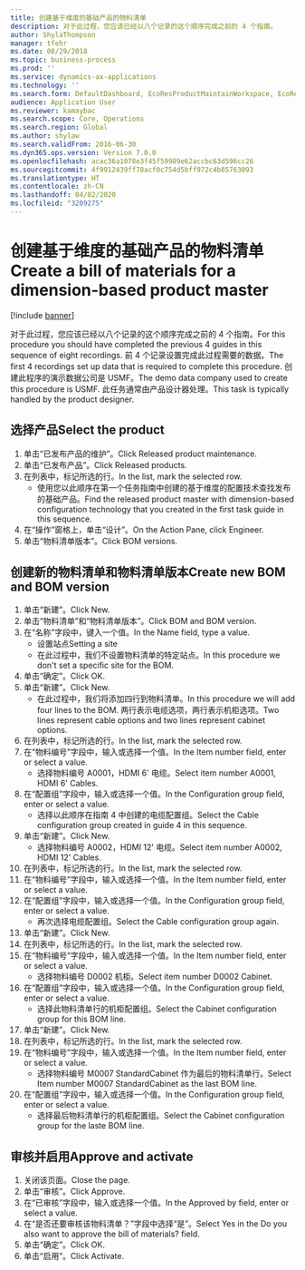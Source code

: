```yaml
---
title: 创建基于维度的基础产品的物料清单
description: 对于此过程，您应该已经以八个记录的这个顺序完成之前的 4 个指南。
author: ShylaThompson
manager: tfehr
ms.date: 08/29/2018
ms.topic: business-process
ms.prod: ''
ms.service: dynamics-ax-applications
ms.technology: ''
ms.search.form: DefaultDashboard, EcoResProductMaintainWorkspace, EcoResProductOpenCasesFormPart, EcoResProductDetailsExtended, BOMConsistOf, BOMTable, InventItemIdLookupSimple, HcmWorkerLookUp
audience: Application User
ms.reviewer: kamaybac
ms.search.scope: Core, Operations
ms.search.region: Global
ms.author: shylaw
ms.search.validFrom: 2016-06-30
ms.dyn365.ops.version: Version 7.0.0
ms.openlocfilehash: acac36a1078e3f45f59989e62accbc63d596cc26
ms.sourcegitcommit: 4f9912439ff78acf0c754d5bff972c4b85763093
ms.translationtype: HT
ms.contentlocale: zh-CN
ms.lasthandoff: 04/02/2020
ms.locfileid: "3209275"
---
```

# <a name="create-a-bill-of-materials-for-a-dimension-based-product-master"></a><span data-ttu-id="44220-103">创建基于维度的基础产品的物料清单</span><span class="sxs-lookup"><span data-stu-id="44220-103">Create a bill of materials for a dimension-based product master</span></span>

[!include [banner](../../includes/banner.md)]

<span data-ttu-id="44220-104">对于此过程，您应该已经以八个记录的这个顺序完成之前的 4 个指南。</span><span class="sxs-lookup"><span data-stu-id="44220-104">For this procedure you should have completed the previous 4 guides in this sequence of eight recordings.</span></span> <span data-ttu-id="44220-105">前 4 个记录设置完成此过程需要的数据。</span><span class="sxs-lookup"><span data-stu-id="44220-105">The first 4 recordings set up data that is required to complete this procedure.</span></span> <span data-ttu-id="44220-106">创建此程序的演示数据公司是 USMF。</span><span class="sxs-lookup"><span data-stu-id="44220-106">The demo data company used to create this procedure is USMF.</span></span> <span data-ttu-id="44220-107">此任务通常由产品设计器处理。</span><span class="sxs-lookup"><span data-stu-id="44220-107">This task is typically handled by the product designer.</span></span>


## <a name="select-the-product"></a><span data-ttu-id="44220-108">选择产品</span><span class="sxs-lookup"><span data-stu-id="44220-108">Select the product</span></span>
1. <span data-ttu-id="44220-109">单击“已发布产品的维护”。</span><span class="sxs-lookup"><span data-stu-id="44220-109">Click Released product maintenance.</span></span>
2. <span data-ttu-id="44220-110">单击“已发布产品”。</span><span class="sxs-lookup"><span data-stu-id="44220-110">Click Released products.</span></span>
3. <span data-ttu-id="44220-111">在列表中，标记所选的行。</span><span class="sxs-lookup"><span data-stu-id="44220-111">In the list, mark the selected row.</span></span>
    * <span data-ttu-id="44220-112">使用您以此顺序在第一个任务指南中创建的基于维度的配置技术查找发布的基础产品。</span><span class="sxs-lookup"><span data-stu-id="44220-112">Find the released product master with dimension-based configuration technology that you created in the first task guide in this sequence.</span></span>  
4. <span data-ttu-id="44220-113">在“操作”窗格上，单击“设计”。</span><span class="sxs-lookup"><span data-stu-id="44220-113">On the Action Pane, click Engineer.</span></span>
5. <span data-ttu-id="44220-114">单击“物料清单版本”。</span><span class="sxs-lookup"><span data-stu-id="44220-114">Click BOM versions.</span></span>

## <a name="create-new-bom-and-bom-version"></a><span data-ttu-id="44220-115">创建新的物料清单和物料清单版本</span><span class="sxs-lookup"><span data-stu-id="44220-115">Create new BOM and BOM version</span></span>
1. <span data-ttu-id="44220-116">单击“新建”。</span><span class="sxs-lookup"><span data-stu-id="44220-116">Click New.</span></span>
2. <span data-ttu-id="44220-117">单击“物料清单”和“物料清单版本”。</span><span class="sxs-lookup"><span data-stu-id="44220-117">Click BOM and BOM version.</span></span>
3. <span data-ttu-id="44220-118">在“名称”字段中，键入一个值。</span><span class="sxs-lookup"><span data-stu-id="44220-118">In the Name field, type a value.</span></span>
    * <span data-ttu-id="44220-119">设置站点</span><span class="sxs-lookup"><span data-stu-id="44220-119">Setting a site</span></span>  
    * <span data-ttu-id="44220-120">在此过程中，我们不设置物料清单的特定站点。</span><span class="sxs-lookup"><span data-stu-id="44220-120">In this procedure we don't set a specific site for the BOM.</span></span>  
4. <span data-ttu-id="44220-121">单击“确定”。</span><span class="sxs-lookup"><span data-stu-id="44220-121">Click OK.</span></span>
5. <span data-ttu-id="44220-122">单击“新建”。</span><span class="sxs-lookup"><span data-stu-id="44220-122">Click New.</span></span>
    * <span data-ttu-id="44220-123">在此过程中，我们将添加四行到物料清单。</span><span class="sxs-lookup"><span data-stu-id="44220-123">In this procedure we will add four lines to the BOM.</span></span> <span data-ttu-id="44220-124">两行表示电缆选项，两行表示机柜选项。</span><span class="sxs-lookup"><span data-stu-id="44220-124">Two lines represent cable options and two lines represent cabinet options.</span></span>  
6. <span data-ttu-id="44220-125">在列表中，标记所选的行。</span><span class="sxs-lookup"><span data-stu-id="44220-125">In the list, mark the selected row.</span></span>
7. <span data-ttu-id="44220-126">在“物料编号”字段中，输入或选择一个值。</span><span class="sxs-lookup"><span data-stu-id="44220-126">In the Item number field, enter or select a value.</span></span>
    * <span data-ttu-id="44220-127">选择物料编号 A0001，HDMI 6' 电缆。</span><span class="sxs-lookup"><span data-stu-id="44220-127">Select item number A0001, HDMI 6' Cables.</span></span>  
8. <span data-ttu-id="44220-128">在“配置组”字段中，输入或选择一个值。</span><span class="sxs-lookup"><span data-stu-id="44220-128">In the Configuration group field, enter or select a value.</span></span>
    * <span data-ttu-id="44220-129">选择以此顺序在指南 4 中创建的电缆配置组。</span><span class="sxs-lookup"><span data-stu-id="44220-129">Select the Cable configuration group created in guide 4 in this sequence.</span></span>  
9. <span data-ttu-id="44220-130">单击“新建”。</span><span class="sxs-lookup"><span data-stu-id="44220-130">Click New.</span></span>
    * <span data-ttu-id="44220-131">选择物料编号 A0002，HDMI 12' 电缆。</span><span class="sxs-lookup"><span data-stu-id="44220-131">Select item number A0002, HDMI 12' Cables.</span></span>  
10. <span data-ttu-id="44220-132">在列表中，标记所选的行。</span><span class="sxs-lookup"><span data-stu-id="44220-132">In the list, mark the selected row.</span></span>
11. <span data-ttu-id="44220-133">在“物料编号”字段中，输入或选择一个值。</span><span class="sxs-lookup"><span data-stu-id="44220-133">In the Item number field, enter or select a value.</span></span>
12. <span data-ttu-id="44220-134">在“配置组”字段中，输入或选择一个值。</span><span class="sxs-lookup"><span data-stu-id="44220-134">In the Configuration group field, enter or select a value.</span></span>
    * <span data-ttu-id="44220-135">再次选择电缆配置组。</span><span class="sxs-lookup"><span data-stu-id="44220-135">Select the Cable configuration group again.</span></span>  
13. <span data-ttu-id="44220-136">单击“新建”。</span><span class="sxs-lookup"><span data-stu-id="44220-136">Click New.</span></span>
14. <span data-ttu-id="44220-137">在列表中，标记所选的行。</span><span class="sxs-lookup"><span data-stu-id="44220-137">In the list, mark the selected row.</span></span>
15. <span data-ttu-id="44220-138">在“物料编号”字段中，输入或选择一个值。</span><span class="sxs-lookup"><span data-stu-id="44220-138">In the Item number field, enter or select a value.</span></span>
    * <span data-ttu-id="44220-139">选择物料编号 D0002 机柜。</span><span class="sxs-lookup"><span data-stu-id="44220-139">Select item number D0002 Cabinet.</span></span>  
16. <span data-ttu-id="44220-140">在“配置组”字段中，输入或选择一个值。</span><span class="sxs-lookup"><span data-stu-id="44220-140">In the Configuration group field, enter or select a value.</span></span>
    * <span data-ttu-id="44220-141">选择此物料清单行的机柜配置组。</span><span class="sxs-lookup"><span data-stu-id="44220-141">Select the Cabinet configuration group for this BOM line.</span></span>  
17. <span data-ttu-id="44220-142">单击“新建”。</span><span class="sxs-lookup"><span data-stu-id="44220-142">Click New.</span></span>
18. <span data-ttu-id="44220-143">在列表中，标记所选的行。</span><span class="sxs-lookup"><span data-stu-id="44220-143">In the list, mark the selected row.</span></span>
19. <span data-ttu-id="44220-144">在“物料编号”字段中，输入或选择一个值。</span><span class="sxs-lookup"><span data-stu-id="44220-144">In the Item number field, enter or select a value.</span></span>
    * <span data-ttu-id="44220-145">选择物料编号 M0007 StandardCabinet 作为最后的物料清单行。</span><span class="sxs-lookup"><span data-stu-id="44220-145">Select Item number M0007 StandardCabinet as the last BOM line.</span></span>  
20. <span data-ttu-id="44220-146">在“配置组”字段中，输入或选择一个值。</span><span class="sxs-lookup"><span data-stu-id="44220-146">In the Configuration group field, enter or select a value.</span></span>
    * <span data-ttu-id="44220-147">选择最后物料清单行的机柜配置组。</span><span class="sxs-lookup"><span data-stu-id="44220-147">Select the Cabinet configuration group for the laste BOM line.</span></span>  

## <a name="approve-and-activate"></a><span data-ttu-id="44220-148">审核并启用</span><span class="sxs-lookup"><span data-stu-id="44220-148">Approve and activate</span></span>
1. <span data-ttu-id="44220-149">关闭该页面。</span><span class="sxs-lookup"><span data-stu-id="44220-149">Close the page.</span></span>
2. <span data-ttu-id="44220-150">单击“审核”。</span><span class="sxs-lookup"><span data-stu-id="44220-150">Click Approve.</span></span>
3. <span data-ttu-id="44220-151">在“已审核”字段中，输入或选择一个值。</span><span class="sxs-lookup"><span data-stu-id="44220-151">In the Approved by field, enter or select a value.</span></span>
4. <span data-ttu-id="44220-152">在“是否还要审核该物料清单？”字段中选择“是”。</span><span class="sxs-lookup"><span data-stu-id="44220-152">Select Yes in the Do you also want to approve the bill of materials? field.</span></span>
5. <span data-ttu-id="44220-153">单击“确定”。</span><span class="sxs-lookup"><span data-stu-id="44220-153">Click OK.</span></span>
6. <span data-ttu-id="44220-154">单击“启用”。</span><span class="sxs-lookup"><span data-stu-id="44220-154">Click Activate.</span></span>

